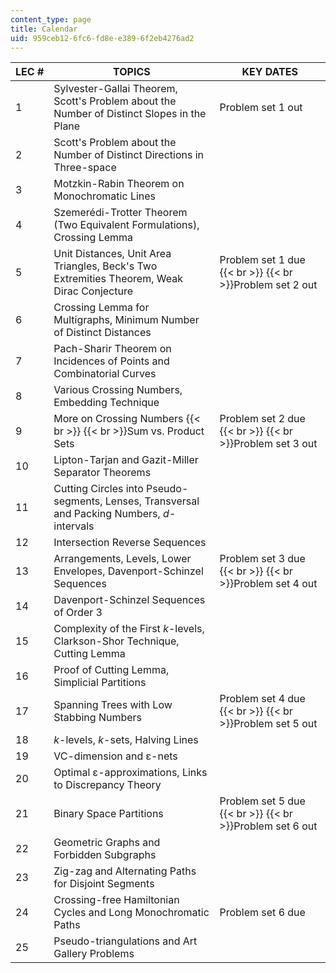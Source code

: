 ```yaml
---
content_type: page
title: Calendar
uid: 959ceb12-6fc6-fd8e-e389-6f2eb4276ad2
---
```


| LEC # | TOPICS | KEY DATES |
| --- | --- | --- |
| 1 | Sylvester-Gallai Theorem, Scott's Problem about the Number of Distinct Slopes in the Plane | Problem set 1 out |
| 2 | Scott's Problem about the Number of Distinct Directions in Three-space |  |
| 3 | Motzkin-Rabin Theorem on Monochromatic Lines |  |
| 4 | Szemerédi-Trotter Theorem (Two Equivalent Formulations), Crossing Lemma |  |
| 5 | Unit Distances, Unit Area Triangles, Beck's Two Extremities Theorem, Weak Dirac Conjecture | Problem set 1 due  {{< br >}}  {{< br >}}Problem set 2 out |
| 6 | Crossing Lemma for Multigraphs, Minimum Number of Distinct Distances |  |
| 7 | Pach-Sharir Theorem on Incidences of Points and Combinatorial Curves |  |
| 8 | Various Crossing Numbers, Embedding Technique |  |
| 9 | More on Crossing Numbers  {{< br >}}  {{< br >}}Sum vs. Product Sets | Problem set 2 due  {{< br >}}  {{< br >}}Problem set 3 out |
| 10 | Lipton-Tarjan and Gazit-Miller Separator Theorems |  |
| 11 | Cutting Circles into Pseudo-segments, Lenses, Transversal and Packing Numbers, _d_\-intervals |  |
| 12 | Intersection Reverse Sequences |  |
| 13 | Arrangements, Levels, Lower Envelopes, Davenport-Schinzel Sequences | Problem set 3 due  {{< br >}}  {{< br >}}Problem set 4 out |
| 14 | Davenport-Schinzel Sequences of Order 3 |  |
| 15 | Complexity of the First _k_\-levels, Clarkson-Shor Technique, Cutting Lemma |  |
| 16 | Proof of Cutting Lemma, Simplicial Partitions |  |
| 17 | Spanning Trees with Low Stabbing Numbers | Problem set 4 due  {{< br >}}  {{< br >}}Problem set 5 out |
| 18 | _k_\-levels, _k_\-sets, Halving Lines |  |
| 19 | VC-dimension and ε-nets |  |
| 20 | Optimal ε-approximations, Links to Discrepancy Theory |  |
| 21 | Binary Space Partitions | Problem set 5 due  {{< br >}}  {{< br >}}Problem set 6 out |
| 22 | Geometric Graphs and Forbidden Subgraphs |  |
| 23 | Zig-zag and Alternating Paths for Disjoint Segments |  |
| 24 | Crossing-free Hamiltonian Cycles and Long Monochromatic Paths | Problem set 6 due |
| 25 | Pseudo-triangulations and Art Gallery Problems |